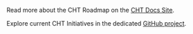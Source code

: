 Read more about the CHT Roadmap on the [CHT Docs Site](http://docs.communityhealthtoolkit.org/community/roadmap/).

Explore current CHT Initiatives in the dedicated [GitHub project](https://github.com/orgs/medic/projects/112).
